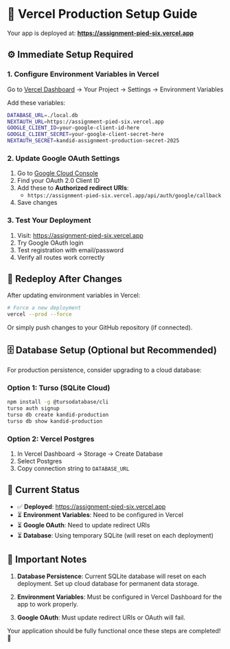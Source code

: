 # 🚀 Vercel Production Setup Guide

Your app is deployed at: **https://assignment-pied-six.vercel.app**

## ⚙️ Immediate Setup Required

### 1. Configure Environment Variables in Vercel

Go to [Vercel Dashboard](https://vercel.com/dashboard) → Your Project → Settings → Environment Variables

Add these variables:

```bash
DATABASE_URL=./local.db
NEXTAUTH_URL=https://assignment-pied-six.vercel.app
GOOGLE_CLIENT_ID=your-google-client-id-here
GOOGLE_CLIENT_SECRET=your-google-client-secret-here
NEXTAUTH_SECRET=kandid-assignment-production-secret-2025
```

### 2. Update Google OAuth Settings

1. Go to [Google Cloud Console](https://console.cloud.google.com/apis/credentials)
2. Find your OAuth 2.0 Client ID
3. Add these to **Authorized redirect URIs**:
   - `https://assignment-pied-six.vercel.app/api/auth/google/callback`
4. Save changes

### 3. Test Your Deployment

1. Visit: https://assignment-pied-six.vercel.app
2. Try Google OAuth login
3. Test registration with email/password
4. Verify all routes work correctly

## 🔄 Redeploy After Changes

After updating environment variables in Vercel:

```bash
# Force a new deployment
vercel --prod --force
```

Or simply push changes to your GitHub repository (if connected).

## 🗄️ Database Setup (Optional but Recommended)

For production persistence, consider upgrading to a cloud database:

### Option 1: Turso (SQLite Cloud)
```bash
npm install -g @tursodatabase/cli
turso auth signup
turso db create kandid-production
turso db show kandid-production
```

### Option 2: Vercel Postgres
1. In Vercel Dashboard → Storage → Create Database
2. Select Postgres
3. Copy connection string to `DATABASE_URL`

## 🎯 Current Status

- ✅ **Deployed**: https://assignment-pied-six.vercel.app
- ⏳ **Environment Variables**: Need to be configured in Vercel
- ⏳ **Google OAuth**: Need to update redirect URIs
- ⏳ **Database**: Using temporary SQLite (will reset on each deployment)

## 🚨 Important Notes

1. **Database Persistence**: Current SQLite database will reset on each deployment. Set up cloud database for permanent data storage.

2. **Environment Variables**: Must be configured in Vercel Dashboard for the app to work properly.

3. **Google OAuth**: Must update redirect URIs or OAuth will fail.

Your application should be fully functional once these steps are completed! 🎉
